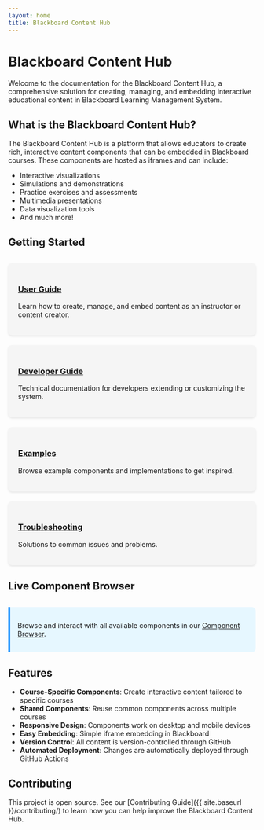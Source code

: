 ```yaml
---
layout: home
title: Blackboard Content Hub
---
```


# Blackboard Content Hub

Welcome to the documentation for the Blackboard Content Hub, a comprehensive solution for creating, managing, and embedding interactive educational content in Blackboard Learning Management System.

## What is the Blackboard Content Hub?

The Blackboard Content Hub is a platform that allows educators to create rich, interactive content components that can be embedded in Blackboard courses. These components are hosted as iframes and can include:

- Interactive visualizations
- Simulations and demonstrations
- Practice exercises and assessments
- Multimedia presentations
- Data visualization tools
- And much more!

## Getting Started

<div class="grid-container">
  <div class="grid-item">
    <h3><a href="{{ site.baseurl }}/user-guide/">User Guide</a></h3>
    <p>Learn how to create, manage, and embed content as an instructor or content creator.</p>
  </div>
  <div class="grid-item">
    <h3><a href="{{ site.baseurl }}/developer-guide/">Developer Guide</a></h3>
    <p>Technical documentation for developers extending or customizing the system.</p>
  </div>
  <div class="grid-item">
    <h3><a href="{{ site.baseurl }}/examples/">Examples</a></h3>
    <p>Browse example components and implementations to get inspired.</p>
  </div>
  <div class="grid-item">
    <h3><a href="{{ site.baseurl }}/troubleshooting/">Troubleshooting</a></h3>
    <p>Solutions to common issues and problems.</p>
  </div>
</div>

## Live Component Browser

<div class="component-browser">
  <p>Browse and interact with all available components in our <a href="{{ site.baseurl }}/component-browser/">Component Browser</a>.</p>
</div>

## Features

- **Course-Specific Components**: Create interactive content tailored to specific courses
- **Shared Components**: Reuse common components across multiple courses
- **Responsive Design**: Components work on desktop and mobile devices
- **Easy Embedding**: Simple iframe embedding in Blackboard
- **Version Control**: All content is version-controlled through GitHub
- **Automated Deployment**: Changes are automatically deployed through GitHub Actions

## Contributing

This project is open source. See our [Contributing Guide]({{ site.baseurl }}/contributing/) to learn how you can help improve the Blackboard Content Hub.

<style>
.grid-container {
  display: grid;
  grid-template-columns: repeat(auto-fill, minmax(300px, 1fr));
  gap: 20px;
  margin: 30px 0;
}
.grid-item {
  background: #f5f5f5;
  border-radius: 8px;
  padding: 20px;
  box-shadow: 0 2px 4px rgba(0,0,0,0.1);
}
.component-browser {
  background: #e6f7ff;
  border-left: 4px solid #1890ff;
  padding: 15px;
  margin: 30px 0;
  border-radius: 0 8px 8px 0;
}
</style>